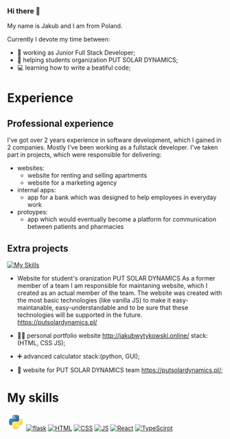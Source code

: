 ### Hi there 👋

My name is Jakub and I am from Poland.

Currently I devote my time between:
- :briefcase: working as Junior Full Stack Developer;
- :red_car: helping students organization PUT SOLAR DYNAMICS;
- :computer: learning how to write a beatiful code;

# Experience 

## Professional experience
I've got over 2 years experience in software development, which I gained in 2 companies.
Mostly I've been working as a fullstack developer.
I've taken part in projects, which were responsible for delivering:
- websites:
  * website for renting and selling apartments
  * website for a marketing agency
- internal apps:
  * app for a bank which was designed to help employees in everyday work
- protoypes:
  * app which would eventually become a platform for communication between patients and pharmacies

## Extra projects
[![My Skills](https://skillicons.dev/icons?i=js,html,css,wasm)](https://skillicons.dev)
- Website for student's oranization PUT SOLAR DYNAMICS
As a former member of a team I am responsible for maintaning website, which I created as an actual member of the team.
The website was created with the most basic technologies (like vanilla JS) to make it easy-maintanable, easy-understandable
and to be sure that these technologies will be supported in the future.
https://putsolardynamics.pl/

- :bald_man: personal portfolio website http://jakubwytykowski.online/ stack:(HTML, CSS JS);
- :heavy_plus_sign: advanced calculator stack:(python, GUI);
- :red_car: website for PUT SOLAR DYNAMICS team https://putsolardynamics.pl/;

# My skills
<p align="left"><a href="https://www.python.org" target="_blank"> <img src="https://raw.githubusercontent.com/devicons/devicon/master/icons/python/python-original.svg" alt="python" width="40" height="40"/></a>
<a href="https://flask.palletsprojects.com/en/2.2.x/" target="_blank"> <img src="https://eduardovra.github.io/assets/img/flask-logo.png" alt="flask" width="60" height="40"/></a>
<a href="#" target="_blank"> <img src="https://upload.wikimedia.org/wikipedia/commons/thumb/6/61/HTML5_logo_and_wordmark.svg/180px-HTML5_logo_and_wordmark.svg.png" alt="HTML" width="40" height="40"/></a> 
<a href="#" target="_blank"> <img src="https://upload.wikimedia.org/wikipedia/commons/thumb/d/d5/CSS3_logo_and_wordmark.svg/180px-CSS3_logo_and_wordmark.svg.png" alt="CSS" width="40" height="40"/></a> 
<a href="https://www.javascript.com/" target="_blank"> <img src="https://upload.wikimedia.org/wikipedia/commons/thumb/9/99/Unofficial_JavaScript_logo_2.svg/1200px-Unofficial_JavaScript_logo_2.svg.png" alt="JS" width="40" height="40"/></a> 
<a href="https://pl.reactjs.org/" target="_blank"> <img src="https://upload.wikimedia.org/wikipedia/commons/thumb/a/a7/React-icon.svg/330px-React-icon.svg.png" alt="React" width="50" height="40"/></a>
<a href="https://www.typescriptlang.org/" target="_blank"> <img src="https://external-content.duckduckgo.com/iu/?u=https%3A%2F%2Ftse1.mm.bing.net%2Fth%3Fid%3DOIP.aJpvlIrBbE7u7vLT4djmFgHaHa%26pid%3DApi&f=1" alt="TypeScirpt" width="50" height="40"/></a>
</p>
